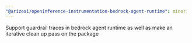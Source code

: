 ```yaml
---
"@arizeai/openinference-instrumentation-bedrock-agent-runtime": minor
---
```


Support guardrail traces in bedrock agent runtime as well as make an iterative clean up pass on the package
